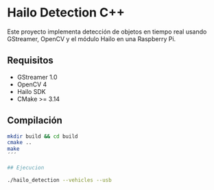 # Hailo Detection C++

Este proyecto implementa detección de objetos en tiempo real usando GStreamer, OpenCV y el módulo Hailo en una Raspberry Pi.

## Requisitos

- GStreamer 1.0
- OpenCV 4
- Hailo SDK
- CMake >= 3.14

## Compilación

```bash
mkdir build && cd build
cmake ..
make
´´´

## Ejecucion

./hailo_detection --vehicles --usb
